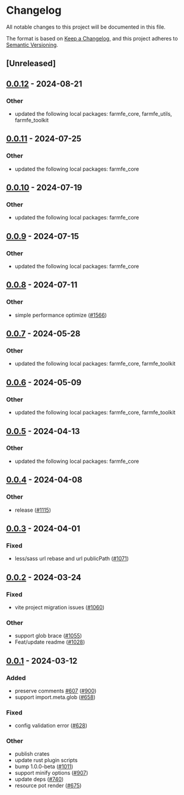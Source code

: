 # Changelog
All notable changes to this project will be documented in this file.

The format is based on [Keep a Changelog](https://keepachangelog.com/en/1.0.0/),
and this project adheres to [Semantic Versioning](https://semver.org/spec/v2.0.0.html).

## [Unreleased]

## [0.0.12](https://github.com/ErKeLost/farm/compare/farmfe_swc_transformer_import_glob-v0.0.11...farmfe_swc_transformer_import_glob-v0.0.12) - 2024-08-21

### Other
- updated the following local packages: farmfe_core, farmfe_utils, farmfe_toolkit

## [0.0.11](https://github.com/farm-fe/farm/compare/farmfe_swc_transformer_import_glob-v0.0.10...farmfe_swc_transformer_import_glob-v0.0.11) - 2024-07-25

### Other
- updated the following local packages: farmfe_core

## [0.0.10](https://github.com/farm-fe/farm/compare/farmfe_swc_transformer_import_glob-v0.0.9...farmfe_swc_transformer_import_glob-v0.0.10) - 2024-07-19

### Other
- updated the following local packages: farmfe_core

## [0.0.9](https://github.com/farm-fe/farm/compare/farmfe_swc_transformer_import_glob-v0.0.8...farmfe_swc_transformer_import_glob-v0.0.9) - 2024-07-15

### Other
- updated the following local packages: farmfe_core

## [0.0.8](https://github.com/farm-fe/farm/compare/farmfe_swc_transformer_import_glob-v0.0.7...farmfe_swc_transformer_import_glob-v0.0.8) - 2024-07-11

### Other
- simple performance optimize ([#1566](https://github.com/farm-fe/farm/pull/1566))

## [0.0.7](https://github.com/farm-fe/farm/compare/farmfe_swc_transformer_import_glob-v0.0.6...farmfe_swc_transformer_import_glob-v0.0.7) - 2024-05-28

### Other
- updated the following local packages: farmfe_core, farmfe_toolkit

## [0.0.6](https://github.com/farm-fe/farm/compare/farmfe_swc_transformer_import_glob-v0.0.5...farmfe_swc_transformer_import_glob-v0.0.6) - 2024-05-09

### Other
- updated the following local packages: farmfe_core, farmfe_toolkit

## [0.0.5](https://github.com/farm-fe/farm/compare/farmfe_swc_transformer_import_glob-v0.0.4...farmfe_swc_transformer_import_glob-v0.0.5) - 2024-04-13

### Other
- updated the following local packages: farmfe_core

## [0.0.4](https://github.com/farm-fe/farm/compare/farmfe_swc_transformer_import_glob-v0.0.3...farmfe_swc_transformer_import_glob-v0.0.4) - 2024-04-08

### Other
- release ([#1115](https://github.com/farm-fe/farm/pull/1115))

## [0.0.3](https://github.com/farm-fe/farm/compare/farmfe_swc_transformer_import_glob-v0.0.2...farmfe_swc_transformer_import_glob-v0.0.3) - 2024-04-01

### Fixed
- less/sass url rebase and url publicPath ([#1071](https://github.com/farm-fe/farm/pull/1071))

## [0.0.2](https://github.com/farm-fe/farm/compare/farmfe_swc_transformer_import_glob-v0.0.1...farmfe_swc_transformer_import_glob-v0.0.2) - 2024-03-24

### Fixed
- vite project migration issues ([#1060](https://github.com/farm-fe/farm/pull/1060))

### Other
- support glob brace ([#1055](https://github.com/farm-fe/farm/pull/1055))
- Feat/update readme ([#1028](https://github.com/farm-fe/farm/pull/1028))

## [0.0.1](https://github.com/farm-fe/farm/releases/tag/farmfe_swc_transformer_import_glob-v0.0.1) - 2024-03-12

### Added
- preserve comments [#607](https://github.com/farm-fe/farm/pull/607) ([#900](https://github.com/farm-fe/farm/pull/900))
- support import.meta.glob ([#658](https://github.com/farm-fe/farm/pull/658))

### Fixed
- config validation error ([#628](https://github.com/farm-fe/farm/pull/628))

### Other
- publish crates
- update rust plugin scripts
- bump 1.0.0-beta ([#1011](https://github.com/farm-fe/farm/pull/1011))
- support minify options ([#907](https://github.com/farm-fe/farm/pull/907))
- update deps ([#740](https://github.com/farm-fe/farm/pull/740))
- resource pot render ([#675](https://github.com/farm-fe/farm/pull/675))
